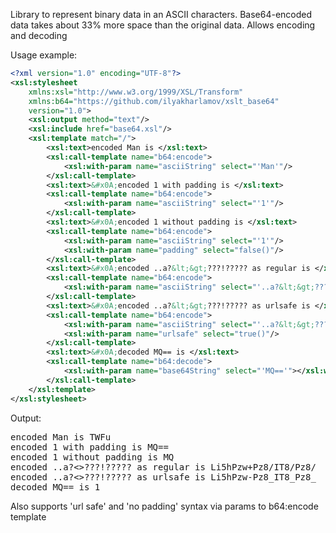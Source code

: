 Library to represent binary data in an ASCII characters.
Base64-encoded data takes about 33% more space than the original data.
Allows encoding and decoding

Usage example:
```xml
<?xml version="1.0" encoding="UTF-8"?>
<xsl:stylesheet 
    xmlns:xsl="http://www.w3.org/1999/XSL/Transform"
    xmlns:b64="https://github.com/ilyakharlamov/xslt_base64"
    version="1.0">
    <xsl:output method="text"/>
    <xsl:include href="base64.xsl"/>
    <xsl:template match="/">
        <xsl:text>encoded Man is </xsl:text>
        <xsl:call-template name="b64:encode">
            <xsl:with-param name="asciiString" select="'Man'"/>
        </xsl:call-template>
        <xsl:text>&#x0A;encoded 1 with padding is </xsl:text>
        <xsl:call-template name="b64:encode">
            <xsl:with-param name="asciiString" select="'1'"/>
        </xsl:call-template>
        <xsl:text>&#x0A;encoded 1 without padding is </xsl:text>
        <xsl:call-template name="b64:encode">
            <xsl:with-param name="asciiString" select="'1'"/>
            <xsl:with-param name="padding" select="false()"/>
        </xsl:call-template>
        <xsl:text>&#x0A;encoded ..a?&lt;&gt;???!????? as regular is </xsl:text>
        <xsl:call-template name="b64:encode">
            <xsl:with-param name="asciiString" select="'..a?&lt;&gt;???!?????'"/>
        </xsl:call-template>
        <xsl:text>&#x0A;encoded ..a?&lt;&gt;???!????? as urlsafe is </xsl:text>
        <xsl:call-template name="b64:encode">
            <xsl:with-param name="asciiString" select="'..a?&lt;&gt;???!?????'"/>
            <xsl:with-param name="urlsafe" select="true()"/>
        </xsl:call-template>
        <xsl:text>&#x0A;decoded MQ== is </xsl:text>
        <xsl:call-template name="b64:decode">
            <xsl:with-param name="base64String" select="'MQ=='"></xsl:with-param>
        </xsl:call-template>
    </xsl:template>
</xsl:stylesheet>
```

Output:
<pre>encoded Man is TWFu
encoded 1 with padding is MQ==
encoded 1 without padding is MQ
encoded ..a?<>???!????? as regular is Li5hPzw+Pz8/IT8/Pz8/
encoded ..a?<>???!????? as urlsafe is Li5hPzw-Pz8_IT8_Pz8_
decoded MQ== is 1</pre>

Also supports 'url safe' and 'no padding' syntax via params to b64:encode template